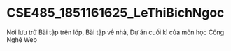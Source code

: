 # CSE485_1851161625_LeThiBichNgoc
Nơi lưu trữ Bài tập trên lớp, Bài tập về nhà, Dự án cuối kì của môn học Công Nghệ Web
